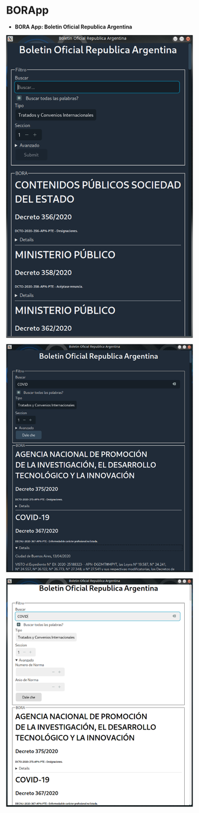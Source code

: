 # BORApp

- **BORA App: Boletin Oficial Republica Argentina**


![](https://raw.githubusercontent.com/juancarlospaco/borapp/master/borapp.png)


![](https://raw.githubusercontent.com/juancarlospaco/borapp/master/borapp2.png)


![](https://raw.githubusercontent.com/juancarlospaco/borapp/master/borapp3.png)
